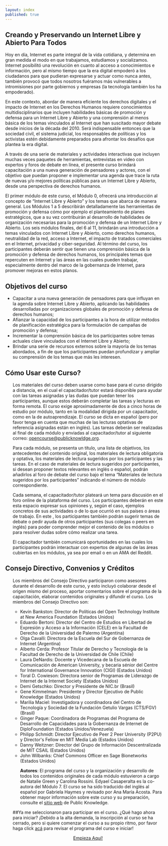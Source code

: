 ```yaml
---
layout: index
published: true
---
```


## Creando y Preservando un Internet Libre y Abierto Para Todos

Hoy en día, Internet es parte integral de la vida cotidiana, y determina en gran medida el modo en que trabajamos, estudiamos y socializamos. Internet posibilitó una revolución en cuanto al acceso a conocimientos e información, pero al mismo tiempo que la era digital empoderó a los ciudadanos para que pudieran expresarse y actuar como nunca antes, también provocó que todos nosotros fuéramos más vulnerables a intromisiones por parte gobiernos y empresas (la tecnología también los ha empoderado). 

En este contexto, abordar de manera eficiente los derechos digitales y el impacto de Internet en los Derechos Humanos requiere conocimientos multidisciplinarios que incluyen habilidades básicas de promoción y defensa  para un Internet Libre y Abierto y una comprensión al menos básica de los temas vinculados al Internet que han suscitado mayor debate desde inicios de la década del 2010. Será indispensable entonces que la sociedad civil, el sistema judicial, los responsables de políticas y los activistas estén debidamente preparados para afrontar los desafíos que plantea la era digital.

A través de una serie de materiales y actividades interactivas que incluyen muchas veces paquetes de herramientas, entrevistas en video con expertos y foros de debate en línea, el presente curso brindará capacitación a una nueva generación de pensadores y actores, con el objetivo  que puedan proponer e implementar una agenda que trace la ruta de nuevas y/o mejores  políticas públicas  para un Internet Libre y Abierto, desde una perspectiva de derechos humanos. 

El primer módulo de este curso, el Módulo 0, ofrecerá una introducción al concepto de “Internet Libre y Abierto” y los temas que abarca de manera general. Los Módulos 1 a 5 describirán detalladamente las herramientas de promoción y defensa cómo por ejemplo el planteamiento de planes estratégicos, que a su vez contribuirán al desarrollo de habilidades de organización necesarias para la promoción y defensa de un Internet Libre y Abierto. Los seis módulos finales, del 6 al 11, brindarán una introducción a temas vinculados con Internet Libre y Abierto, como derechos humanos, neutralidad de la red, acceso a Internet, el impacto de tratados comerciales en el Internet, privacidad y ciber-seguridad. Al término del curso, los participantes deberán sentir que tienen una comprensión básica de la promoción y defensa de derechos humanos, los principales temas que repercuten en Internet y las áreas en las cuales pueden trabajar, especialmente dentro del marco de la gobernanza de Internet, para promover mejoras en estos planos.

		
## Objetivos del curso
<ul>

<li>Capacitar a una nueva generación de pensadores para que influyan en la agenda sobre Internet Libre y Abierto, aplicando las habilidades desarrolladas por organizaciones globales de promoción y defensa de  derechos humanos;
<li>Afianzar la capacidad de los participantes a la hora de utilizar métodos de planificación estratégica para la formulación de campañas de promoción y defensa;
<li>Incrementar la comprensión básica de los participantes sobre temas actuales clave vinculados con el Internet Libre y Abierto;
<li>Brindar una serie de recursos externos sobre la mayoría de los temas abordados, a fin de que los participantes puedan profundizar y ampliar su comprensión de los temas que más les interesen.
</ul>

## Cómo Usar este Curso?
<ul>

Los materiales del curso deben usarse como base para el curso dirigido a distancia, en el cual el capacitador/tutor estará disponible para ayudar con las tareas asignadas y las dudas que puedan tener los participantes, aunque estos deberán completar las tareas y lecturas en forma remota. El curso exige aproximadamente de dos a cinco horas de estudio por módulo, tanto en la modalidad dirigida por un capacitador, como en la de autoaprendizaje. El curso se dicta en español (pero por favor tenga en cuenta que muchas de las lecturas optativas de referencia asignadas están en inglés). Las tareas deberán ser realizadas al final de cada módulo y enviadas al capacitador/tutor al siguiente correo: opencourse@publicknowldge.org. 

Para cada módulo, se presenta un título, una lista de objetivos, los antecedentes del contenido original, los materiales de lectura obligatoria y optativa, los materiales de lectura sugeridos por los participantes y las tareas. En el caso de materiales de lectura sugeridos por participantes, si desean proponer textos relevantes en inglés o español,  podrán añadirlos al foro de debate del curso bajo el tema “Materiales de lectura sugeridos por los participantes”  indicando el número de módulo correspondiente.

Cada semana, el capacitador/tutor plateará un tema para discusión en el foro online de la plataforma del curso. Los participantes deberán en este esta espacio expresar sus opiniones y, según el caso, ejemplos concretos de sus actividades o de lo que ocurrió en sus países o áreas de trabajo. En este , los participantes también podrán sugerir temas de debate o pedir ayuda de otros participantes (sus colegas o peers en inglés) para poder comprender mejor el contenido de los módulos o para  resolver dudas sobre cómo realizar una tarea. 

El capacitador también comunicará oportunidades en las cuales los participantes podrán interactuar con expertos de algunas de las áreas cubiertas en los módulos, ya sea por email o en un AMA del Reddit. 
</ul>

## Consejo Directivo, Convenios y Créditos
<ul>

Los miembros del Consejo Directivo participaron como asesores durante el desarrollo de este curso, y esto incluyó colaborar desde el origen mismo del proceso, aportar comentarios sobre el programa de la capacitación, elaborar contenidos originales y difundir el curso. Los miembros del Consejo Directivo son:
<ul><li>Kevin Bankston: Director de Políticas del Open Technology Institute at New America Foundation (Estados Unidos)
<li>Eduardo Bertoni: Director del Centro de Estudios en Libertad de Expresión y Acceso a la Información (CELE) en la Facultad de Derecho de la Universidad de Palermo (Argentina)
<li>Olga Cavalli: Directora de la Escuela del Sur de Gobernanza de Internet (Argentina)
<li>Alberto Cerda: Profesor Titular de Derecho y Tecnología de la Facultad de Derecho de la Universidad de Chile (Chile)
<li>Laura DeNardis: Docente y Vicedecana de la Escuela de Comunicación de American University, y becaria sénior del Centre for International Governance Innovation (CIGI) (Estados Unidos)
<li>Toral D. Cowieson: Directora senior de Programas de Liderazgo de Internet de la Internet Society (Estados Unidos)
<li>Demi Getschko: Director y Presidente de NIC.br (Brasil)
<li>Gene Kimmelman: Presidente y Director Ejecutivo de Public Knowledge (Estados Unidos)
<li>Marilia Maciel: Investigadora y coordinadora del Centro de Tecnología y Sociedad de la Fundación Getulio Vargas (CTS/FGV) (Brasil)
<li>Ginger Paque: Coordinadora de Programas del Programa de Desarrollo de Capacidades para la Gobernanza de Internet de DiploFoundation (Estados Unidos/Venezuela)
<li>Philipp Schmidt: Director Ejecutivo de Peer 2 Peer University (P2PU) y Director's Fellow en MIT Media Lab (Estados Unidos)
<li>Danny Weitzner: Director del Grupo de Información Descentralizada de MIT CSAIL (Estados Unidos)
<li>John Wilbanks: Chief Commons Officer en Sage Bionetworks (Estados Unidos)
</ul>

<ul>
<b>Autores</b>: El programa del curso y la organización y desarrollo  de todos los contenidos originales de cada módulo estuvieron a cargo de Natalie Green y Carolina Rossini. Edyael Casaperalta es la co-autora del Módulo 7. El curso se ha sido traducido del inglés al español por Gabriela Haymes y revisado por Ana María Acosta. Para obtener mayor información sobre este curso y su preparación, consulte el <a href="https://www.publicknowledge.org/open-internet-course/" target="_blank">sitio web</a> de Public Knowledge. 
</ul>

##Ya me seleccionaron para participar en el curso. ¿Qué hago ahora para iniciar? 
¡Debido a la alta demanda, la inscripción al curso se ha cerrado, pero si quiere comenzar el curso a su propio ritmo, por favor haga click [acá]({{site.baseurl}}/modules/syllabus/syllabus) para revisar el programa del curso e iniciar!

<div align="center"> <a class="btn btn-danger btn-lg"
			   href="http://open-internet-p2pcourse.org/modules/syllabus/syllabus/">
				Empieza Aquí! </a> </div>
